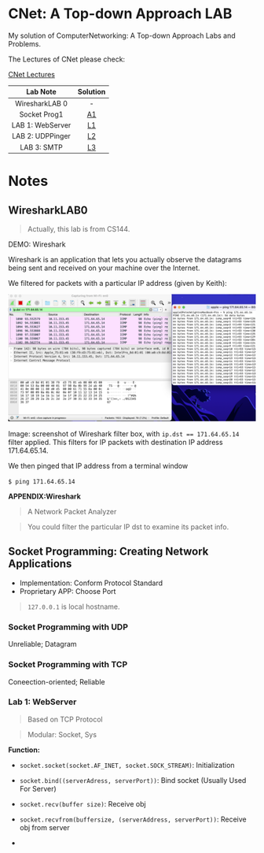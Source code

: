 # CNet: A Top-down Approach LAB

My solution of ComputerNetworking: A Top-down Approach Labs and Problems.

The Lectures of CNet please check:

[CNet Lectures](https://github.com/PeterWrighten/ComputerNetworking/blob/main/README.md)

|Lab Note|Solution|
|:--:|:--:|
| WiresharkLAB 0  |  - |
| Socket Prog1  | [A1](https://github.com/PeterWrighten/CNet_aTop-downapproach_Lab/tree/main/SocketProgramming/Chapter2)  |
|LAB 1: WebServer|[L1](https://github.com/PeterWrighten/CNet_aTop-downapproach_Lab/tree/main/LAB/LAB1_WebServer)|
|LAB 2: UDPPinger|[L2](https://github.com/PeterWrighten/CNet_aTop-downapproach_Lab/tree/main/LAB/LAB2_UDPPinger)|
|LAB 3: SMTP|[L3]()|



# Notes

## WiresharkLAB0

>Actually, this lab is from CS144.

DEMO: Wireshark

Wireshark is an application that lets you actually observe the datagrams being sent and received on your machine over the Internet.

We filtered for packets with a particular IP address (given by Keith):

![demo](/WiresharkLAB/LAB0/demo.png)

Image: screenshot of Wireshark filter box, with `ip.dst == 171.64.65.14` filter applied. This filters for IP packets with destination IP address 171.64.65.14.

We then pinged that IP address from a terminal window

```$ ping 171.64.65.14```

**APPENDIX:Wireshark**

>A Network Packet Analyzer

>You could filter the particular IP dst to examine its packet info.

## Socket Programming: Creating Network Applications

* Implementation: Conform Protocol Standard
* Proprietary APP: Choose Port

> ```127.0.0.1``` is local hostname.

### Socket Programming with UDP
Unreliable; Datagram


### Socket Programming with TCP

Coneection-oriented; Reliable


### Lab 1: WebServer

>Based on TCP Protocol

>Modular: Socket, Sys

**Function:**

- ```socket.socket(socket.AF_INET, socket.SOCK_STREAM)```: Initialization

- ```socket.bind((serverAdress, serverPort))```: Bind socket (Usually Used For Server)

- ```socket.recv(buffer size)```: Receive obj

- ```socket.recvfrom(buffersize, (serverAddress, serverPort))```: Receive obj from server

- 
